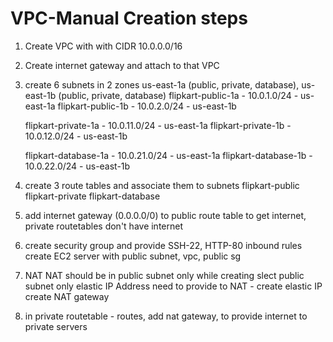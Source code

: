 VPC-Manual Creation steps
=========================
1. Create VPC with with CIDR 10.0.0.0/16

2. Create internet gateway and attach to that VPC

3. create 6 subnets in 2 zones us-east-1a (public, private, database), us-east-1b (public, private, database)
    flipkart-public-1a - 10.0.1.0/24 - us-east-1a
    flipkart-public-1b - 10.0.2.0/24 - us-east-1b

    flipkart-private-1a - 10.0.11.0/24 - us-east-1a
    flipkart-private-1b - 10.0.12.0/24 - us-east-1b

    flipkart-database-1a - 10.0.21.0/24 - us-east-1a
    flipkart-database-1b - 10.0.22.0/24 - us-east-1b

4. create 3 route tables and associate them to subnets
    flipkart-public
    flipkart-private
    flipkart-database

5. add internet gateway (0.0.0.0/0) to public route table to get internet, private routetables don't have internet

6. create security group and provide SSH-22, HTTP-80 inbound rules
create EC2 server with public subnet, vpc, public sg

7. NAT
NAT should be in public subnet only while creating slect public subnet only
elastic IP Address need to provide to NAT - create elastic IP
create NAT gateway

8. in private routetable - routes, add nat gateway, to provide internet to private servers
